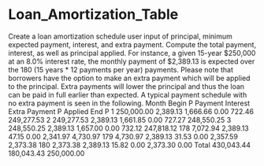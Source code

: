 # Loan_Amortization_Table
Create a loan amortization schedule user input of principal, minimum expected payment, interest, and extra payment. Compute the total payment, interest, as well as principal applied. 
For instance, a given 15-year $250,000 at an 8.0% interest rate, the monthly payment of
$2,389.13 is expected over the 180 (15 years * 12 payments per year) payments. Please note
that borrowers have the option to make an extra payment which will be applied to the principal. Extra payments will lower the principal and thus the loan can be paid in full earlier
than expected. A typical payment schedule with no extra payment is seen in the following.
Month Begin P Payment Interest Extra Payment P Applied End P
1 250,000.00 2,389.13 1,666.66 0.00 722.46 249,277.53
2 249,277.53 2,389.13 1,661.85 0.00 727.27 248,550.25
3 248,550.25 2,389.13 1,657.00 0.00 732.12 247,818.12
178 7,072.94 2,389.13 47.15 0.00 2,341.97 4,730.97
179 4,730.97 2,389.13 31.53 0.00 2,357.59 2,373.38
180 2,373.38 2,389.13 15.82 0.00 2,373.30 0.00
Total 430,043.44 180,043.43 250,000.00
